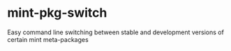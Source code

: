 mint-pkg-switch
===============

Easy command line switching between stable and development versions of certain mint meta-packages
